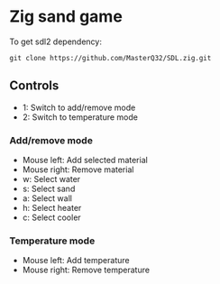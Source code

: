 
# Zig sand game

To get sdl2 dependency:
```
git clone https://github.com/MasterQ32/SDL.zig.git
```

## Controls

- 1: Switch to add/remove mode
- 2: Switch to temperature mode

### Add/remove mode
 - Mouse left: Add selected material
 - Mouse right: Remove material
 - w: Select water
 - s: Select sand
 - a: Select wall
 - h: Select heater
 - c: Select cooler

### Temperature mode
 - Mouse left: Add temperature
 - Mouse right: Remove temperature